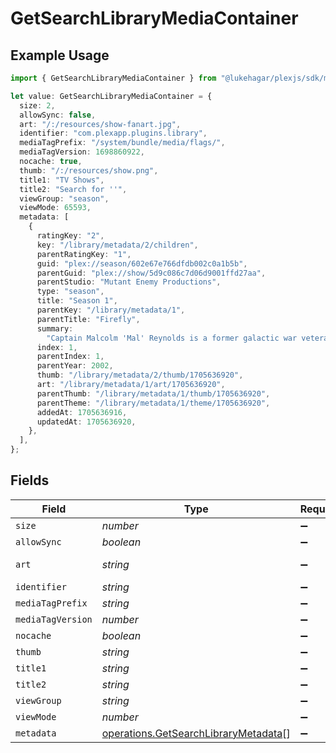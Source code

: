 # GetSearchLibraryMediaContainer

## Example Usage

```typescript
import { GetSearchLibraryMediaContainer } from "@lukehagar/plexjs/sdk/models/operations";

let value: GetSearchLibraryMediaContainer = {
  size: 2,
  allowSync: false,
  art: "/:/resources/show-fanart.jpg",
  identifier: "com.plexapp.plugins.library",
  mediaTagPrefix: "/system/bundle/media/flags/",
  mediaTagVersion: 1698860922,
  nocache: true,
  thumb: "/:/resources/show.png",
  title1: "TV Shows",
  title2: "Search for ''",
  viewGroup: "season",
  viewMode: 65593,
  metadata: [
    {
      ratingKey: "2",
      key: "/library/metadata/2/children",
      parentRatingKey: "1",
      guid: "plex://season/602e67e766dfdb002c0a1b5b",
      parentGuid: "plex://show/5d9c086c7d06d9001ffd27aa",
      parentStudio: "Mutant Enemy Productions",
      type: "season",
      title: "Season 1",
      parentKey: "/library/metadata/1",
      parentTitle: "Firefly",
      summary:
        "Captain Malcolm 'Mal' Reynolds is a former galactic war veteran who is the captain of the transport ship \"Serenity\". Mal and his crew, ensign Zoe Alleyne Washburne; Zoe's husband, pilot Hoban 'Wash' Washburne; muscular mercenary Jayne Cobb; young mechanic Kaylee Frye; former Alliance medical officer Simon Tam; his disturbed teenage sister River (both on the run from the interplanetary government \"The Alliance\"); the beautiful courtesan Inara Serra; and preacher Shepherd Book do any jobs, legal or illegal, they can find as the Serenity crew travels across the outskirts of outer space.",
      index: 1,
      parentIndex: 1,
      parentYear: 2002,
      thumb: "/library/metadata/2/thumb/1705636920",
      art: "/library/metadata/1/art/1705636920",
      parentThumb: "/library/metadata/1/thumb/1705636920",
      parentTheme: "/library/metadata/1/theme/1705636920",
      addedAt: 1705636916,
      updatedAt: 1705636920,
    },
  ],
};
```

## Fields

| Field                                                                                               | Type                                                                                                | Required                                                                                            | Description                                                                                         | Example                                                                                             |
| --------------------------------------------------------------------------------------------------- | --------------------------------------------------------------------------------------------------- | --------------------------------------------------------------------------------------------------- | --------------------------------------------------------------------------------------------------- | --------------------------------------------------------------------------------------------------- |
| `size`                                                                                              | *number*                                                                                            | :heavy_minus_sign:                                                                                  | N/A                                                                                                 | 2                                                                                                   |
| `allowSync`                                                                                         | *boolean*                                                                                           | :heavy_minus_sign:                                                                                  | N/A                                                                                                 | false                                                                                               |
| `art`                                                                                               | *string*                                                                                            | :heavy_minus_sign:                                                                                  | N/A                                                                                                 | /:/resources/show-fanart.jpg                                                                        |
| `identifier`                                                                                        | *string*                                                                                            | :heavy_minus_sign:                                                                                  | N/A                                                                                                 | com.plexapp.plugins.library                                                                         |
| `mediaTagPrefix`                                                                                    | *string*                                                                                            | :heavy_minus_sign:                                                                                  | N/A                                                                                                 | /system/bundle/media/flags/                                                                         |
| `mediaTagVersion`                                                                                   | *number*                                                                                            | :heavy_minus_sign:                                                                                  | N/A                                                                                                 | 1698860922                                                                                          |
| `nocache`                                                                                           | *boolean*                                                                                           | :heavy_minus_sign:                                                                                  | N/A                                                                                                 | true                                                                                                |
| `thumb`                                                                                             | *string*                                                                                            | :heavy_minus_sign:                                                                                  | N/A                                                                                                 | /:/resources/show.png                                                                               |
| `title1`                                                                                            | *string*                                                                                            | :heavy_minus_sign:                                                                                  | N/A                                                                                                 | TV Shows                                                                                            |
| `title2`                                                                                            | *string*                                                                                            | :heavy_minus_sign:                                                                                  | N/A                                                                                                 | Search for ''                                                                                       |
| `viewGroup`                                                                                         | *string*                                                                                            | :heavy_minus_sign:                                                                                  | N/A                                                                                                 | season                                                                                              |
| `viewMode`                                                                                          | *number*                                                                                            | :heavy_minus_sign:                                                                                  | N/A                                                                                                 | 65593                                                                                               |
| `metadata`                                                                                          | [operations.GetSearchLibraryMetadata](../../../sdk/models/operations/getsearchlibrarymetadata.md)[] | :heavy_minus_sign:                                                                                  | N/A                                                                                                 |                                                                                                     |